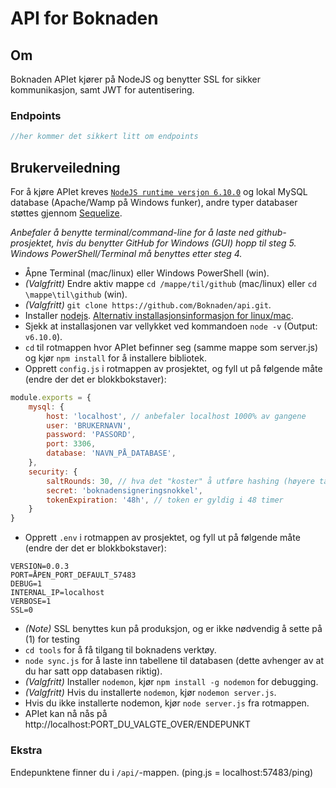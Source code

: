 API for Boknaden
==============

## Om

Boknaden APIet kjører på NodeJS og benytter SSL for sikker kommunikasjon, samt JWT for autentisering.

### Endpoints

```javascript
//her kommer det sikkert litt om endpoints
```

## Brukerveiledning
For å kjøre APIet kreves [`NodeJS runtime versjon 6.10.0`](https://nodejs.org) og lokal MySQL database (Apache/Wamp på Windows funker), andre typer databaser støttes gjennom [Sequelize](http://docs.sequelizejs.com/en/v3/).

*Anbefaler å benytte terminal/command-line for å laste ned github-prosjektet, hvis du benytter GitHub for Windows (GUI) hopp til steg 5.*
*Windows PowerShell/Terminal må benyttes etter steg 4.*

- Åpne Terminal (mac/linux) eller Windows PowerShell (win).
- *(Valgfritt)* Endre aktiv mappe `cd /mappe/til/github` (mac/linux) eller `cd \mappe\til\github` (win).
- *(Valgfritt)* `git clone https://github.com/Boknaden/api.git`.
-  Installer [nodejs](https://nodejs.org). [Alternativ installasjonsinformasjon for linux/mac](https://github.com/nodejs/node).
- Sjekk at installasjonen var vellykket ved kommandoen `node -v` (Output: `v6.10.0`).
- `cd` til rotmappen hvor APIet befinner seg (samme mappe som server.js) og kjør `npm install` for å installere bibliotek.
- Opprett `config.js` i rotmappen av prosjektet, og fyll ut på følgende måte (endre der det er blokkbokstaver):

```javascript
module.exports = {
    mysql: {
        host: 'localhost', // anbefaler localhost 1000% av gangene
        user: 'BRUKERNAVN',
        password: 'PASSORD',
        port: 3306,
        database: 'NAVN_PÅ_DATABASE',
    },
    security: {
        saltRounds: 30, // hva det "koster" å utføre hashing (høyere tall er bedre)
        secret: 'boknadensigneringsnokkel',
        tokenExpiration: '48h', // token er gyldig i 48 timer
    }
}
```

- Opprett `.env` i rotmappen av prosjektet, og fyll ut på følgende måte (endre der det er blokkbokstaver):

```
VERSION=0.0.3
PORT=ÅPEN_PORT_DEFAULT_57483
DEBUG=1
INTERNAL_IP=localhost
VERBOSE=1
SSL=0
```

- *(Note)* SSL benyttes kun på produksjon, og er ikke nødvendig å sette på (1) for testing
- `cd tools` for å få tilgang til boknadens verktøy.
- `node sync.js` for å laste inn tabellene til databasen (dette avhenger av at du har satt opp databasen riktig).
- *(Valgfritt)* Installer `nodemon`, kjør `npm install -g nodemon` for debugging.
- *(Valgfritt)* Hvis du installerte `nodemon`, kjør `nodemon server.js`.
- Hvis du ikke installerte nodemon, kjør `node server.js` fra rotmappen.
- APIet kan nå nås på http://localhost:PORT_DU_VALGTE_OVER/ENDEPUNKT

### Ekstra

Endepunktene finner du i `/api/`-mappen. (ping.js = localhost:57483/ping)
